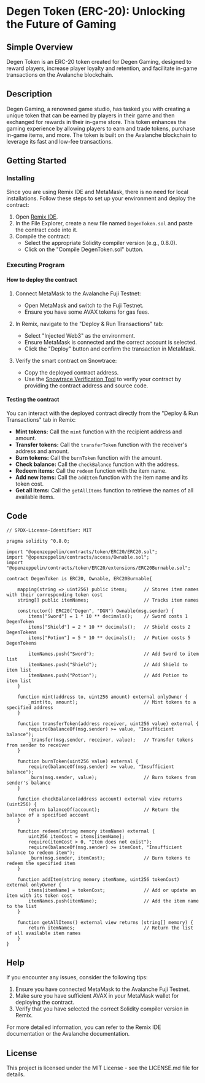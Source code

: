 
# Degen Token (ERC-20): Unlocking the Future of Gaming

## Simple Overview

Degen Token is an ERC-20 token created for Degen Gaming, designed to reward players, increase player loyalty and retention, and facilitate in-game transactions on the Avalanche blockchain.

## Description

Degen Gaming, a renowned game studio, has tasked you with creating a unique token that can be earned by players in their game and then exchanged for rewards in their in-game store. This token enhances the gaming experience by allowing players to earn and trade tokens, purchase in-game items, and more. The token is built on the Avalanche blockchain to leverage its fast and low-fee transactions.

## Getting Started

### Installing

Since you are using Remix IDE and MetaMask, there is no need for local installations. Follow these steps to set up your environment and deploy the contract:

1. Open [Remix IDE](https://remix.ethereum.org/).
2. In the File Explorer, create a new file named `DegenToken.sol` and paste the contract code into it.
3. Compile the contract:
   - Select the appropriate Solidity compiler version (e.g., 0.8.0).
   - Click on the "Compile DegenToken.sol" button.

### Executing Program

#### How to deploy the contract

1. Connect MetaMask to the Avalanche Fuji Testnet:
   - Open MetaMask and switch to the Fuji Testnet.
   - Ensure you have some AVAX tokens for gas fees.

2. In Remix, navigate to the "Deploy & Run Transactions" tab:
   - Select "Injected Web3" as the environment.
   - Ensure MetaMask is connected and the correct account is selected.
   - Click the "Deploy" button and confirm the transaction in MetaMask.

3. Verify the smart contract on Snowtrace:
   - Copy the deployed contract address.
   - Use the [Snowtrace Verification Tool](https://testnet.snowtrace.io/verifyContract) to verify your contract by providing the contract address and source code.

#### Testing the contract

You can interact with the deployed contract directly from the "Deploy & Run Transactions" tab in Remix:

- **Mint tokens:** Call the `mint` function with the recipient address and amount.
- **Transfer tokens:** Call the `transferToken` function with the receiver's address and amount.
- **Burn tokens:** Call the `burnToken` function with the amount.
- **Check balance:** Call the `checkBalance` function with the address.
- **Redeem items:** Call the `redeem` function with the item name.
- **Add new items:** Call the `addItem` function with the item name and its token cost.
- **Get all items:** Call the `getAllItems` function to retrieve the names of all available items.

## Code

```solidity
// SPDX-License-Identifier: MIT

pragma solidity ^0.8.0;

import "@openzeppelin/contracts/token/ERC20/ERC20.sol";
import "@openzeppelin/contracts/access/Ownable.sol";
import "@openzeppelin/contracts/token/ERC20/extensions/ERC20Burnable.sol";

contract DegenToken is ERC20, Ownable, ERC20Burnable{

    mapping(string => uint256) public items;      // Stores item names with their corresponding token cost
    string[] public itemNames;                    // Tracks item names

    constructor() ERC20("Degen", "DGN") Ownable(msg.sender) {
        items["Sword"] = 1 * 10 ** decimals();    // Sword costs 1 DegenToken
        items["Shield"] = 2 * 10 ** decimals();   // Shield costs 2 DegenTokens
        items["Potion"] = 5 * 10 ** decimals();   // Potion costs 5 DegenTokens

        itemNames.push("Sword");                  // Add Sword to item list
        itemNames.push("Shield");                 // Add Shield to item list
        itemNames.push("Potion");                 // Add Potion to item list
    }

    function mint(address to, uint256 amount) external onlyOwner {
        _mint(to, amount);                        // Mint tokens to a specified address
    }

    function transferToken(address receiver, uint256 value) external {
        require(balanceOf(msg.sender) >= value, "Insufficient balance");
        _transfer(msg.sender, receiver, value);   // Transfer tokens from sender to receiver
    }

    function burnToken(uint256 value) external {
        require(balanceOf(msg.sender) >= value, "Insufficient balance");
        _burn(msg.sender, value);                 // Burn tokens from sender's balance
    }

    function checkBalance(address account) external view returns (uint256) {
        return balanceOf(account);                // Return the balance of a specified account
    }

    function redeem(string memory itemName) external {
        uint256 itemCost = items[itemName];
        require(itemCost > 0, "Item does not exist");
        require(balanceOf(msg.sender) >= itemCost, "Insufficient balance to redeem item");
        _burn(msg.sender, itemCost);              // Burn tokens to redeem the specified item
    }

    function addItem(string memory itemName, uint256 tokenCost) external onlyOwner {
        items[itemName] = tokenCost;              // Add or update an item with its token cost
        itemNames.push(itemName);                 // Add the item name to the list
    }

    function getAllItems() external view returns (string[] memory) {
        return itemNames;                         // Return the list of all available item names
    }
}
```

## Help

If you encounter any issues, consider the following tips:

1. Ensure you have connected MetaMask to the Avalanche Fuji Testnet.
2. Make sure you have sufficient AVAX in your MetaMask wallet for deploying the contract.
3. Verify that you have selected the correct Solidity compiler version in Remix.

For more detailed information, you can refer to the Remix IDE documentation or the Avalanche documentation.

## License

This project is licensed under the MIT License - see the LICENSE.md file for details.
